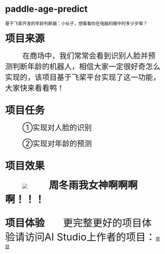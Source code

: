 # paddle-age-predict
基于飞桨开发的年龄判断器：小伙子，想看看你在电脑的眼中时多少岁嘛？

<font size=6>**项目来源**</font>
<br><br>
&emsp;&emsp;&emsp;&emsp;<font size=5>在商场中，我们常常会看到识别人脸并预测判断年龄的机器人，相信大家一定很好奇怎么实现的，该项目基于飞桨平台实现了这一功能，大家快来看看鸭！</font>
<br><br>

<font size=6>**项目任务**</font>
<br><br>
&emsp;&emsp;&emsp;&emsp;<font size=5>①实现对人脸的识别</font>
<br><br>
&emsp;&emsp;&emsp;&emsp;<font size=5>②实现对年龄的预测</font>
<br><br>

<font size=6>**项目效果**</font>
<br><br>
&emsp;&emsp;&emsp;&emsp;![](https://ai-studio-static-online.cdn.bcebos.com/d920802744f44b81ac878bc9cb8941d5e5b83cedec1248f68ad14f645dd8353f)&emsp;&emsp;&emsp;&emsp;&emsp;<font size=6>**周冬雨我女神啊啊啊啊！！！**</font>
<br><br>

<font size=6>**项目体验**</font>
&emsp;&emsp;&emsp;&emsp;<font size=6>更完整更好的项目体验请访问AI Studio上作者的项目：</font>[项目](https://aistudio.baidu.com/aistudio/projectdetail/640764)
<br><br>
